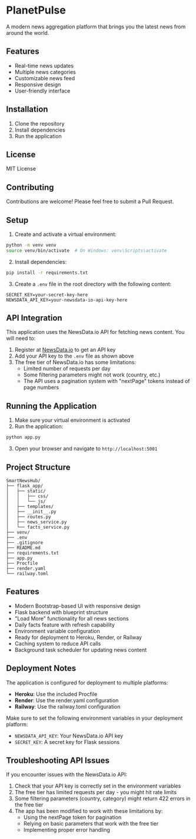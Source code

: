 # PlanetPulse

A modern news aggregation platform that brings you the latest news from around the world.

## Features

- Real-time news updates
- Multiple news categories
- Customizable news feed
- Responsive design
- User-friendly interface

## Installation

1. Clone the repository
2. Install dependencies
3. Run the application

## License

MIT License

## Contributing

Contributions are welcome! Please feel free to submit a Pull Request.

## Setup

1. Create and activate a virtual environment:
```bash
python -m venv venv
source venv/bin/activate  # On Windows: venv\Scripts\activate
```

2. Install dependencies:
```bash
pip install -r requirements.txt
```

3. Create a `.env` file in the root directory with the following content:
```
SECRET_KEY=your-secret-key-here
NEWSDATA_API_KEY=your-newsdata-io-api-key-here
```

## API Integration

This application uses the NewsData.io API for fetching news content. You will need to:

1. Register at [NewsData.io](https://newsdata.io/) to get an API key
2. Add your API key to the `.env` file as shown above
3. The free tier of NewsData.io has some limitations:
   - Limited number of requests per day
   - Some filtering parameters might not work (country, etc.)
   - The API uses a pagination system with "nextPage" tokens instead of page numbers

## Running the Application

1. Make sure your virtual environment is activated
2. Run the application:
```bash
python app.py
```

3. Open your browser and navigate to `http://localhost:5001`

## Project Structure

```
SmartNewsHub/
├── flask_app/
│   ├── static/
│   │   ├── css/
│   │   └── js/
│   ├── templates/
│   ├── __init__.py
│   ├── routes.py
│   ├── news_service.py
│   └── facts_service.py
├── venv/
├── .env
├── .gitignore
├── README.md
├── requirements.txt
├── app.py
├── Procfile
├── render.yaml
└── railway.toml
```

## Features

- Modern Bootstrap-based UI with responsive design
- Flask backend with blueprint structure
- "Load More" functionality for all news sections
- Daily facts feature with refresh capability
- Environment variable configuration
- Ready for deployment to Heroku, Render, or Railway
- Caching system to reduce API calls
- Background task scheduler for updating news content

## Deployment Notes

The application is configured for deployment to multiple platforms:

- **Heroku**: Use the included Procfile
- **Render**: Use the render.yaml configuration
- **Railway**: Use the railway.toml configuration

Make sure to set the following environment variables in your deployment platform:
- `NEWSDATA_API_KEY`: Your NewsData.io API key
- `SECRET_KEY`: A secret key for Flask sessions

## Troubleshooting API Issues

If you encounter issues with the NewsData.io API:

1. Check that your API key is correctly set in the environment variables
2. The free tier has limited requests per day - you might hit rate limits
3. Some filtering parameters (country, category) might return 422 errors in the free tier
4. The app has been modified to work with these limitations by:
   - Using the nextPage token for pagination
   - Relying on basic parameters that work with the free tier
   - Implementing proper error handling 